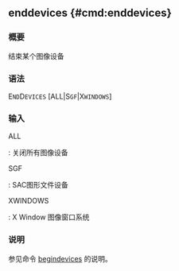 ## enddevices {#cmd:enddevices}

### 概要

结束某个图像设备

### 语法

E`ND`D`EVICES` \[ALL|S`GF`|X`WINDOWS`\]

### 输入

ALL

:   关闭所有图像设备

SGF

:   SAC图形文件设备

XWINDOWS

:   X Window 图像窗口系统

### 说明

参见命令 [begindevices](/commands/begindevices.html) 的说明。
